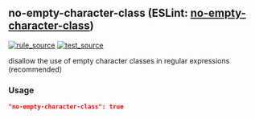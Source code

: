 <!-- Start:AutoDoc:: Modify `src/readme/rules.ts` and run `gulp readme` to update block -->

## no-empty-character-class (ESLint: [no-empty-character-class](http://eslint.org/docs/rules/no-empty-character-class))

[![rule_source](https://img.shields.io/badge/%F0%9F%93%8F%20rule-source-green.svg)](https://github.com/buzinas/tslint-eslint-rules/blob/master/src/rules/noEmptyCharacterClassRule.ts)
[![test_source](https://img.shields.io/badge/%F0%9F%93%98%20test-source-blue.svg)](https://github.com/buzinas/tslint-eslint-rules/blob/master/src/test/rules/noEmptyCharacterClassRuleTests.ts)

disallow the use of empty character classes in regular expressions (recommended)

### Usage

```json
"no-empty-character-class": true
```

<!-- End:AutoDoc -->
